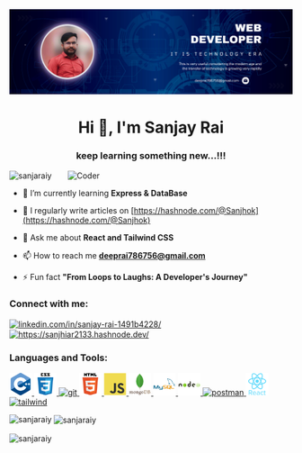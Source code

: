 <img src="./sanjhBanner.png" alt="SanjayBanner"/>
<h1 align="center">Hi 👋, I'm Sanjay Rai</h1>
<h3 align="center">keep learning something new...!!!</h3>
<img src="https://user-images.githubusercontent.com/69011963/137184767-79a13ec7-1bb3-4341-a6da-3a149c9c159a.gif" alt="Coder" align="right" width="400px"/>
<p align="left"> <img src="https://komarev.com/ghpvc/?username=sanjaraiy&label=Profile%20views&color=0e75b6&style=flat" alt="sanjaraiy" /> </p>

- 🌱 I’m currently learning **Express & DataBase**

- 📝 I regularly write articles on [https://hashnode.com/@Sanjhok](https://hashnode.com/@Sanjhok)

- 💬 Ask me about **React and Tailwind CSS**

- 📫 How to reach me **deeprai786756@gmail.com**

- ⚡ Fun fact **"From Loops to Laughs: A Developer's Journey"**

<h3 align="left">Connect with me:</h3>
<p align="left">
<a href="https://linkedin.com/in/linkedin.com/in/sanjay-rai-1491b4228/" target="blank"><img align="center" src="https://raw.githubusercontent.com/rahuldkjain/github-profile-readme-generator/master/src/images/icons/Social/linked-in-alt.svg" alt="linkedin.com/in/sanjay-rai-1491b4228/" height="30" width="40" /></a>
<a href="https://hashnode.com/https://sanjhiar2133.hashnode.dev/" target="blank"><img align="center" src="https://raw.githubusercontent.com/rahuldkjain/github-profile-readme-generator/master/src/images/icons/Social/hashnode.svg" alt="https://sanjhiar2133.hashnode.dev/" height="30" width="40" /></a>
</p>

<h3 align="left">Languages and Tools:</h3>
<p align="left"> <a href="https://www.w3schools.com/cpp/" target="_blank" rel="noreferrer"> <img src="https://raw.githubusercontent.com/devicons/devicon/master/icons/cplusplus/cplusplus-original.svg" alt="cplusplus" width="40" height="40"/> </a> <a href="https://www.w3schools.com/css/" target="_blank" rel="noreferrer"> <img src="https://raw.githubusercontent.com/devicons/devicon/master/icons/css3/css3-original-wordmark.svg" alt="css3" width="40" height="40"/> </a> <a href="https://git-scm.com/" target="_blank" rel="noreferrer"> <img src="https://www.vectorlogo.zone/logos/git-scm/git-scm-icon.svg" alt="git" width="40" height="40"/> </a> <a href="https://www.w3.org/html/" target="_blank" rel="noreferrer"> <img src="https://raw.githubusercontent.com/devicons/devicon/master/icons/html5/html5-original-wordmark.svg" alt="html5" width="40" height="40"/> </a> <a href="https://developer.mozilla.org/en-US/docs/Web/JavaScript" target="_blank" rel="noreferrer"> <img src="https://raw.githubusercontent.com/devicons/devicon/master/icons/javascript/javascript-original.svg" alt="javascript" width="40" height="40"/> </a> <a href="https://www.mongodb.com/" target="_blank" rel="noreferrer"> <img src="https://raw.githubusercontent.com/devicons/devicon/master/icons/mongodb/mongodb-original-wordmark.svg" alt="mongodb" width="40" height="40"/> </a> <a href="https://www.mysql.com/" target="_blank" rel="noreferrer"> <img src="https://raw.githubusercontent.com/devicons/devicon/master/icons/mysql/mysql-original-wordmark.svg" alt="mysql" width="40" height="40"/> </a> <a href="https://nodejs.org" target="_blank" rel="noreferrer"> <img src="https://raw.githubusercontent.com/devicons/devicon/master/icons/nodejs/nodejs-original-wordmark.svg" alt="nodejs" width="40" height="40"/> </a> <a href="https://postman.com" target="_blank" rel="noreferrer"> <img src="https://www.vectorlogo.zone/logos/getpostman/getpostman-icon.svg" alt="postman" width="40" height="40"/> </a> <a href="https://reactjs.org/" target="_blank" rel="noreferrer"> <img src="https://raw.githubusercontent.com/devicons/devicon/master/icons/react/react-original-wordmark.svg" alt="react" width="40" height="40"/> </a> <a href="https://tailwindcss.com/" target="_blank" rel="noreferrer"> <img src="https://www.vectorlogo.zone/logos/tailwindcss/tailwindcss-icon.svg" alt="tailwind" width="40" height="40"/> </a> </p>

<p><img align="left" src="https://github-readme-stats.vercel.app/api/top-langs?username=sanjaraiy&show_icons=true&locale=en&layout=compact" alt="sanjaraiy" /></p>

<p>&nbsp;<img align="center" src="https://github-readme-stats.vercel.app/api?username=sanjaraiy&show_icons=true&locale=en" alt="sanjaraiy" /></p>

<p><img align="center" src="https://github-readme-streak-stats.herokuapp.com/?user=sanjaraiy&" alt="sanjaraiy" /></p>
